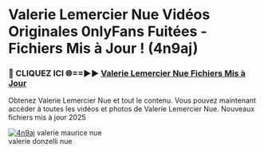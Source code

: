 # Valerie Lemercier Nue Vidéos Originales 0nlyFans Fuitées - Fichiers Mis à Jour ! (4n9aj)

<h3>🔴 CLIQUEZ ICI 🌐==►► <a href="https://tinyurl.com/2pmr4ezf" rel="nofollow">Valerie Lemercier Nue Fichiers Mis à Jour</a></h3>

Obtenez Valerie Lemercier Nue et tout le contenu. Vous pouvez maintenant accéder à toutes les vidéos et photos de Valerie Lemercier Nue. Nouveaux fichiers mis à jour 2025

[![4n9aj](https://i.imgur.com/6SNvagu.gif)](https://tinyurl.com/2pmr4ezf)
valerie maurice nue<br>
valerie donzelli nue
